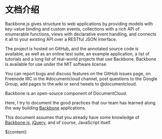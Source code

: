 # 文档介绍

Backbone.js gives structure to web applications by providing models with 
key-value binding and custom events, collections with a rich API of enumerable 
functions, views with declarative event handling, and connects it all to your 
existing API over a RESTful JSON interface.

The project is hosted on GitHub, and the annotated source code is available, as well as an online test suite, an example application, a list of tutorials and a long list of real-world projects that use Backbone. Backbone is available for use under the MIT software license.

You can report bugs and discuss features on the GitHub issues page, on Freenode IRC in the #documentcloud channel, post questions to the Google Group, add pages to the wiki or send tweets to @documentcloud.

Backbone is an open-source component of DocumentCloud.

Here, I try to document the good practices that our team has learned along the
way building [Backbone][bb] applications.

This document assumes that you already have some knowledge of [Backbone.js][bb],
[jQuery][jq], and of course, JavaScript itself.

[rsc]: http://ricostacruz.com/
[bb]: http://documentcloud.github.com/backbone/
[jq]: http://jquery.com/

${content}